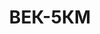 ---
lang: ru
layout: featured
title: ВЕК-5КМ
max_weight: 5
icon: /assets/img/products/5КМ10К.png
description: "Диапазон: 40кг... 5т</br>Высота цифры индикатора: 45мм</br>Цена деления: 2кг</br>Масса весов: 13кг</br>Длина весов: 540мм</br>Цена*: 14290грн"
---